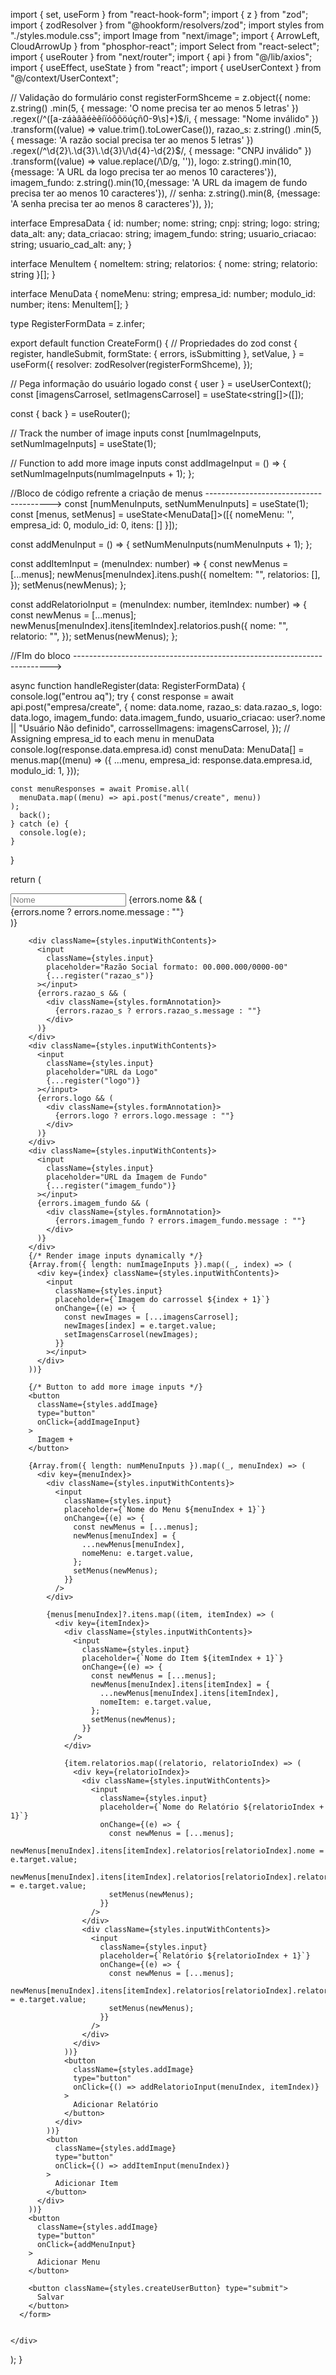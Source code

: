 import { set, useForm } from "react-hook-form";
import { z } from "zod";
import { zodResolver } from "@hookform/resolvers/zod";
import styles from "./styles.module.css";
import Image from "next/image";
import { ArrowLeft, CloudArrowUp } from "phosphor-react";
import Select from "react-select";
import { useRouter } from "next/router";
import { api } from "@/lib/axios";
import { useEffect, useState } from "react";
import { useUserContext } from "@/context/UserContext";

// Validação do formulário
const registerFormShceme = z.object({
nome: z.string()
.min(5, { message: 'O nome precisa ter ao menos 5 letras' })
.regex(/^([a-záàâãéèêíïóôõöúçñ0-9\s]+)$/i, { message: "Nome inválido" })
    .transform((value) => value.trim().toLowerCase()),
  razao_s: z.string()
    .min(5, { message: 'A razão social precisa ter ao menos 5 letras' })
    .regex(/^\d{2}\.\d{3}\.\d{3}\/\d{4}-\d{2}$/, { message: "CNPJ inválido" })
.transform((value) => value.replace(/\D/g, '')),
logo: z.string().min(10,{message: 'A URL da logo precisa ter ao menos 10 caracteres'}),
imagem_fundo: z.string().min(10,{message: 'A URL da imagem de fundo precisa ter ao menos 10 caracteres'}),
// senha: z.string().min(8, {message: 'A senha precisa ter ao menos 8 caracteres'}),
});

interface EmpresaData {
id: number;
nome: string;
cnpj: string;
logo: string;
data_alt: any;
data_criacao: string;
imagem_fundo: string;
usuario_criacao: string;
usuario_cad_alt: any;
}

interface MenuItem {
nomeItem: string;
relatorios: { nome: string; relatorio: string }[];
}

interface MenuData {
nomeMenu: string;
empresa_id: number;
modulo_id: number;
itens: MenuItem[];
}

type RegisterFormData = z.infer<typeof registerFormShceme>;

export default function CreateForm() {
// Propriedades do zod
const {
register,
handleSubmit,
formState: { errors, isSubmitting },
setValue,
} = useForm<RegisterFormData>({
resolver: zodResolver(registerFormShceme),
});

// Pega informação do usuário logado
const { user } = useUserContext();
const [imagensCarrosel, setImagensCarrosel] = useState<string[]>([]);

const { back } = useRouter();

// Track the number of image inputs
const [numImageInputs, setNumImageInputs] = useState(1);

// Function to add more image inputs
const addImageInput = () => {
setNumImageInputs(numImageInputs + 1);
};

//Bloco de código refrente a criação de menus --------------------------------------->
const [numMenuInputs, setNumMenuInputs] = useState(1);
const [menus, setMenus] = useState<MenuData[]>([{ nomeMenu: '', empresa_id: 0, modulo_id: 0, itens: [] }]);

const addMenuInput = () => {
setNumMenuInputs(numMenuInputs + 1);
};

const addItemInput = (menuIndex: number) => {
const newMenus = [...menus];
newMenus[menuIndex].itens.push({
nomeItem: "",
relatorios: [],
});
setMenus(newMenus);
};

const addRelatorioInput = (menuIndex: number, itemIndex: number) => {
const newMenus = [...menus];
newMenus[menuIndex].itens[itemIndex].relatorios.push({
nome: "",
relatorio: "",
});
setMenus(newMenus);
};

//FIm do bloco ------------------------------------------------------------------------>

async function handleRegister(data: RegisterFormData) {
console.log("entrou aq");
try {
const response = await api.post("empresa/create", {
nome: data.nome,
razao_s: data.razao_s,
logo: data.logo,
imagem_fundo: data.imagem_fundo,
usuario_criacao: user?.nome || "Usuário Não definido",
carrosselImagens: imagensCarrosel,
});
// Assigning empresa_id to each menu in menuData
console.log(response.data.empresa.id)
const menuData: MenuData[] = menus.map((menu) => ({
...menu,
empresa_id: response.data.empresa.id,
modulo_id: 1,
}));

    const menuResponses = await Promise.all(
      menuData.map((menu) => api.post("menus/create", menu))
    );
      back();
    } catch (e) {
      console.log(e);
    }

}

return (
<div className={styles.formContainer}>
<form className={styles.form} onSubmit={handleSubmit(handleRegister)}>
<div className={styles.inputWithContents}>
<input
className={styles.input}
placeholder="Nome"
{...register("nome")} ></input>
{errors.nome && (
<div className={styles.formAnnotation}>
{errors.nome ? errors.nome.message : ""}
</div>
)}
</div>

        <div className={styles.inputWithContents}>
          <input
            className={styles.input}
            placeholder="Razão Social formato: 00.000.000/0000-00"
            {...register("razao_s")}
          ></input>
          {errors.razao_s && (
            <div className={styles.formAnnotation}>
              {errors.razao_s ? errors.razao_s.message : ""}
            </div>
          )}
        </div>
        <div className={styles.inputWithContents}>
          <input
            className={styles.input}
            placeholder="URL da Logo"
            {...register("logo")}
          ></input>
          {errors.logo && (
            <div className={styles.formAnnotation}>
              {errors.logo ? errors.logo.message : ""}
            </div>
          )}
        </div>
        <div className={styles.inputWithContents}>
          <input
            className={styles.input}
            placeholder="URL da Imagem de Fundo"
            {...register("imagem_fundo")}
          ></input>
          {errors.imagem_fundo && (
            <div className={styles.formAnnotation}>
              {errors.imagem_fundo ? errors.imagem_fundo.message : ""}
            </div>
          )}
        </div>
        {/* Render image inputs dynamically */}
        {Array.from({ length: numImageInputs }).map((_, index) => (
          <div key={index} className={styles.inputWithContents}>
            <input
              className={styles.input}
              placeholder={`Imagem do carrossel ${index + 1}`}
              onChange={(e) => {
                const newImages = [...imagensCarrosel];
                newImages[index] = e.target.value;
                setImagensCarrosel(newImages);
              }}
            ></input>
          </div>
        ))}

        {/* Button to add more image inputs */}
        <button
          className={styles.addImage}
          type="button"
          onClick={addImageInput}
        >
          Imagem +
        </button>

        {Array.from({ length: numMenuInputs }).map((_, menuIndex) => (
          <div key={menuIndex}>
            <div className={styles.inputWithContents}>
              <input
                className={styles.input}
                placeholder={`Nome do Menu ${menuIndex + 1}`}
                onChange={(e) => {
                  const newMenus = [...menus];
                  newMenus[menuIndex] = {
                    ...newMenus[menuIndex],
                    nomeMenu: e.target.value,
                  };
                  setMenus(newMenus);
                }}
              />
            </div>

            {menus[menuIndex]?.itens.map((item, itemIndex) => (
              <div key={itemIndex}>
                <div className={styles.inputWithContents}>
                  <input
                    className={styles.input}
                    placeholder={`Nome do Item ${itemIndex + 1}`}
                    onChange={(e) => {
                      const newMenus = [...menus];
                      newMenus[menuIndex].itens[itemIndex] = {
                        ...newMenus[menuIndex].itens[itemIndex],
                        nomeItem: e.target.value,
                      };
                      setMenus(newMenus);
                    }}
                  />
                </div>

                {item.relatorios.map((relatorio, relatorioIndex) => (
                  <div key={relatorioIndex}>
                    <div className={styles.inputWithContents}>
                      <input
                        className={styles.input}
                        placeholder={`Nome do Relatório ${relatorioIndex + 1}`}
                        onChange={(e) => {
                          const newMenus = [...menus];
                          newMenus[menuIndex].itens[itemIndex].relatorios[relatorioIndex].nome = e.target.value;
                          newMenus[menuIndex].itens[itemIndex].relatorios[relatorioIndex].relatorio = e.target.value;
                          setMenus(newMenus);
                        }}
                      />
                    </div>
                    <div className={styles.inputWithContents}>
                      <input
                        className={styles.input}
                        placeholder={`Relatório ${relatorioIndex + 1}`}
                        onChange={(e) => {
                          const newMenus = [...menus];
                          newMenus[menuIndex].itens[itemIndex].relatorios[relatorioIndex].relatorio = e.target.value;
                          setMenus(newMenus);
                        }}
                      />
                    </div>
                  </div>
                ))}
                <button
                  className={styles.addImage}
                  type="button"
                  onClick={() => addRelatorioInput(menuIndex, itemIndex)}
                >
                  Adicionar Relatório
                </button>
              </div>
            ))}
            <button
              className={styles.addImage}
              type="button"
              onClick={() => addItemInput(menuIndex)}
            >
              Adicionar Item
            </button>
          </div>
        ))}
        <button
          className={styles.addImage}
          type="button"
          onClick={addMenuInput}
        >
          Adicionar Menu
        </button>

        <button className={styles.createUserButton} type="submit">
          Salvar
        </button>
      </form>


    </div>

);
}
